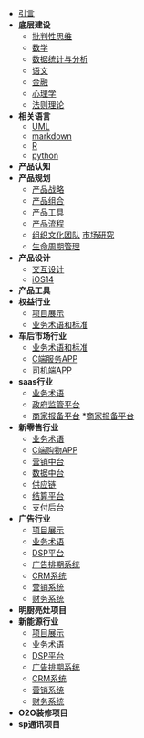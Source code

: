 * [引言](./README.md)
* **底层建设** 
  * [批判性思维](./critical-thinking.md)
  * [数学](./mathematics.md) 
  * [数据统计与分析](./aaa.md) 
  * [语文](./aaa.md) 
  * [金融](./aaa.md) 
  * [心理学](./aaa.md) 
  * [法则理论](./aaa.md) 
* **相关语言** 
  * [UML](./uml.md)
  * [markdown](./markdown.md)
  * [R](./R.md)
  * [python](./python.md)
* **产品认知** 
* **产品规划** 
  * [产品战略](./product-strategy.md)
  * [产品组合](./product-assortment.md)
  * [产品工具](./product-tools.md)
  * [产品流程](./newproductflow.md)
  * [组织文化团队](./team.md)
    [市场研究](./marketresearch.md)
  * [生命周期管理](./lifecyclemanagement.md)
* **产品设计** 
  * [交互设计](./aaa.md)
  * [iOS14](./iOS14.md)
* **产品工具** 
* **权益行业** 
  * [项目展示](./LSXDo.md)
  * [业务术语和标准](./aaa.md)
* **车后市场行业** 
  * [业务术语和标准](./automotiveterminology.md)
  * [C端服务APP](./wcdCAPP.md)
  * [司机端APP](./wcdBAPP.md)
* **saas行业** 
  * [业务术语](./shian.md)
  * [政府监管平台](./aaa.md)
  * [商家报备平台](./aaa.md)
   *[商家报备平台](./aaa.md)
* **新零售行业** 
  * [业务术语](./aaa.md)
  * [C端购物APP](./aaa.md)
  * [营销中台](./aaa.md)
  * [数据中台](./aaa.md)
  * [供应链](./aaa.md)
  * [结算平台](./aaa.md)
  * [支付后台](./aaa.md)
* **广告行业** 
  * [项目展示](./tt-product-photos.md)
  * [业务术语](./aaa.md) 
  * [DSP平台](./aaa.md)
  * [广告排期系统](./aaa.md)
  * [CRM系统](./aaa.md)
  * [营销系统](./aaa.md)
  * [财务系统](./aaa.md)
* **明厨亮灶项目** 
* **新能源行业** 
  * [项目展示](./dz-product-photos.md)
  * [业务术语](./aaa.md) 
  * [DSP平台](./aaa.md)
  * [广告排期系统](./aaa.md)
  * [CRM系统](./aaa.md)
  * [营销系统](./aaa.md)
  * [财务系统](./aaa.md)
* **O2O装修项目** 
* **sp通讯项目** 